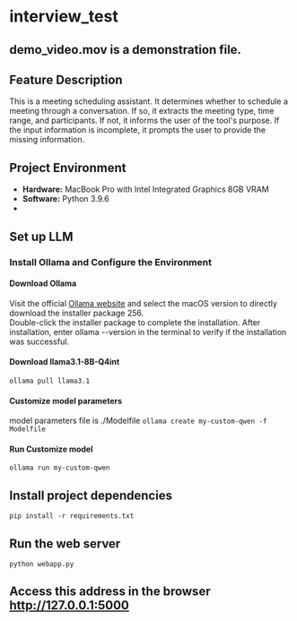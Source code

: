 # interview_test  

## demo_video.mov is a demonstration file.

## Feature Description  
This is a meeting scheduling assistant. It determines whether to schedule a meeting through a conversation. If so, it extracts the meeting type, time range, and participants. If not, it informs the user of the tool's purpose. If the input information is incomplete, it prompts the user to provide the missing information.

## Project Environment  
- **Hardware:** MacBook Pro with Intel Integrated Graphics 8GB VRAM  
- **Software:** Python 3.9.6  
- 
## Set up LLM  
### Install Ollama and Configure the Environment
#### Download Ollama
Visit the official [Ollama website](https://ollama.com/download) and select the macOS version to directly download the installer package 256.  
Double-click the installer package to complete the installation. After installation, enter ollama --version in the terminal to verify if the installation was successful.
#### Download llama3.1-8B-Q4int  
```ollama pull llama3.1```  
#### Customize model parameters  
model parameters file is ./Modelfile
```ollama create my-custom-qwen -f Modelfile```  
#### Run Customize model  
```ollama run my-custom-qwen```
## Install project dependencies  
```pip install -r requirements.txt```

## Run the web server  
```python webapp.py```

## Access this address in the browser http://127.0.0.1:5000